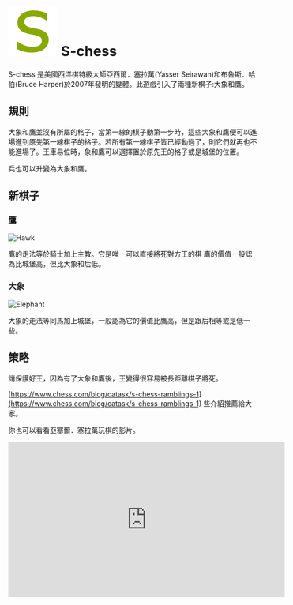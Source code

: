 
# ![Seirawan](https://github.com/gbtami/pychess-variants/blob/master/static/icons/schess.svg) S-chess 
S-chess 是美國西洋棋特級大師亞西爾．塞拉萬(Yasser Seirawan)和布魯斯．哈伯(Bruce Harper)於2007年發明的變體。此遊戲引入了兩種新棋子:大象和鷹。

## 規則

大象和鷹並沒有所屬的格子，當第一線的棋子動第一步時，這些大象和鷹便可以進場進到原先第一線棋子的格子。若所有第一線棋子皆已經動過了，則它們就再也不能進場了。王車易位時，象和鷹可以選擇置於原先王的格子或是城堡的位置。

兵也可以升變為大象和鷹。

## 新棋子

### 鷹

![Hawk](https://github.com/gbtami/pychess-variants/blob/master/static/images/CVariantsGuide/Hawk.png)

鷹的走法等於騎士加上主教。它是唯一可以直接將死對方王的棋
鷹的價值一般認為比城堡高，但比大象和后低。


### 大象

![Elephant](https://github.com/gbtami/pychess-variants/blob/master/static/images/CVariantsGuide/ElephantSeirawan.png)

大象的走法等同馬加上城堡，一般認為它的價值比鷹高，但是跟后相等或是低一些。

## 策略
請保護好王，因為有了大象和鷹後，王變得很容易被長距離棋子將死。

[https://www.chess.com/blog/catask/s-chess-ramblings-1](https://www.chess.com/blog/catask/s-chess-ramblings-1) 些介紹推薦給大家。

你也可以看看亞塞爾．塞拉萬玩棋的影片。

<iframe width="560" height="315" src="https://www.youtube.com/embed/ujWzsxm18aQ" frameborder="0" allowfullscreen></iframe>
